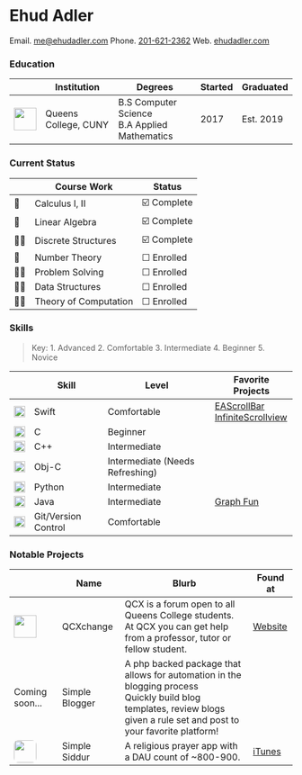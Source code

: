 # Ehud Adler
Email. [me@ehudadler.com](me@ehudadler.com)
Phone. [201-621-2362](201-621-2362)
Web. [ehudadler.com](http://www.ehudadler.com)

### Education

|   |Institution |Degrees|Started|Graduated|
|---|---|---|---|---|
|<img src="https://specials-images.forbesimg.com/imageserve/55ae8644e4b05c2c343212e5/300x300.jpg?fit=scale&background=000000" width="40"> | Queens College, CUNY | B.S Computer Science<br> B.A Applied Mathematics|2017| Est. 2019|


### Current Status
|   | Course Work | Status |
|---|---|---|
|🔢| Calculus I, II | ☑️ Complete |
|🔢| Linear Algebra | ☑️ Complete |
|👨‍💻| Discrete Structures | ☑️ Complete |
|🔢| Number Theory | ☐ Enrolled |
|👨‍💻| Problem Solving | ☐ Enrolled |
|👨‍💻| Data Structures | ☐ Enrolled |
|👨‍💻| Theory  of  Computation | ☐ Enrolled |

### Skills

> Key: 1. Advanced 2. Comfortable 3. Intermediate 4. Beginner 5. Novice

|   | Skill | Level | Favorite Projects |
|---|---|---|---|
|<img src="https://www.shareicon.net/download/2016/07/08/117368_apple_512x512.png" width="20">| Swift | Comfortable | [EAScrollBar]() <br> [InfiniteScrollview]()
|<img src="https://png.icons8.com/color/1600/c-programming" width="20">| C | Beginner |
|<img src="http://cdn.marketplaceimages.windowsphone.com/v8/images/670f811e-81e5-4f39-8422-b0cf1b3e5587?imageType=ws_icon_large" width="20" height="20">| C++ | Intermediate | 
|<img src="http://is4.mzstatic.com/image/thumb/Purple6/v4/7a/db/f9/7adbf954-ea5f-71dc-f276-64e8c451e35b/source/1024x1024sr.jpg" width="20">| Obj-C | Intermediate (Needs Refreshing) |
|<img src="http://icons.iconarchive.com/icons/cornmanthe3rd/plex/512/Other-python-icon.png" width="20">| Python | Intermediate |
|<img src="https://image.flaticon.com/icons/svg/226/226777.svg" width="20">| Java | Intermediate | [Graph Fun]()
|<img src="http://git-scm.com/images/logos/downloads/Git-Icon-1788C.png" width="20">| Git/Version Control | Comfortable |

### Notable Projects

|   | Name | Blurb | Found at | 
|---|---|---|---|
|<img src="https://qcxchange.com/uploads/default/original/1X/aac024e7689e55738dd2004eaf80790b815d1c83.png" width="40">| QCXchange | QCX is a forum open to all Queens College students.<br> At QCX you can get help from a professor, tutor or fellow student. | [Website](https://qcxchange.com)
|Coming soon...| Simple Blogger | A php backed package that allows for automation in the blogging process <br>Quickly build blog templates, review blogs given a rule set and post to your favorite platform! |
|<img style="border-radius: 8px;" src="https://github.com/Huddie/Siddur/blob/master/Siddur/UI/GenericAppIcon/AppIcon.jpg" width="40">| Simple Siddur | A religious prayer app with a DAU count of ~800-900. | [iTunes](https://itunes.apple.com/us/app/simple-siddur/id792359433)
